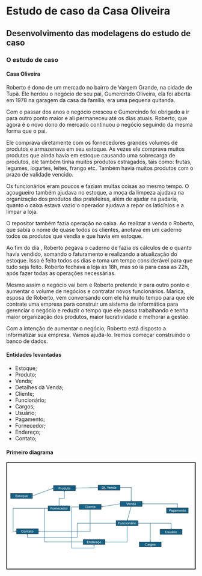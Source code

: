 # Estudo de caso da Casa Oliveira
## Desenvolvimento das modelagens do estudo de caso
### O estudo de caso
#### Casa Oliveira

 Roberto é dono de um mercado no bairro de Vargem Grande, na cidade de Tupã. Ele herdou o negócio de seu pai, Gumercindo Oliveira, ela foi aberta em 1978 na garagem da casa da família, era uma pequena quitanda. 
 
 Com o passar dos anos o negócio cresceu e Gumercindo foi obrigado a ir para outro ponto maior e ali permaneceu até os dias atuais. Roberto, que agora é o novo dono do mercado continuou o negócio seguindo da mesma forma que o pai.
 
  Ele comprava diretamente com os fornecedores grandes volumes de produtos e armazenava em seu estoque. As vezes ele comprava muitos produtos que ainda havia em estoque causando uma sobrecarga de produtos, ele também tinha muitos produtos estragados, tais como: frutas, legumes, iogurtes, leites, frango etc. Também havia muitos produtos com o prazo de validade vencido. 
  
  Os funcionários eram poucos e faziam muitas coisas ao mesmo tempo. O açougueiro também ajudava no estoque, a moça da limpeza ajudava na organização dos produtos das prateleiras, além de ajudar na padaria, quanto o caixa estava vazio o operador ajudava a repor os laticínios e a limpar a loja. 
  
  O repositor também fazia operação no caixa. Ao realizar a venda o Roberto, que sabia o nome de quase todos os clientes, anotava em um caderno todos os produtos que vendia e que havia em estoque. 
  
  Ao fim do dia , Roberto pegava o caderno de fazia os cálculos de o quanto havia vendido, somando o faturamento e realizando a atualização do estoque. Isso é feito todos os dias e toma um tempo considerável para que tudo seja feito. Roberto fechava a loja as 18h, mas só ia para casa as 22h, após fazer todas as operações necessárias. 
  
  Mesmo assim o negócio vai bem e Roberto pretende ir para outro ponto e aumentar o volume de negócios e contratar novos funcionários. Marica, esposa de Roberto, vem conversando com ele há muito tempo para que ele contrate uma empresa para construir um sistema de informática para gerenciar o negócio e reduzir o tempo que ele passa trabalhando e tenha maior organização dos produtos, maior lucratividade e melhorar a gestão. 
  
  Com a intenção de aumentar o negócio, Roberto está disposto a informatizar sua empresa. Vamos ajudá-lo. Iremos começar construindo o banco de dados.

#### Entidades levantadas
- Estoque;
- Produto;
- Venda;
- Detalhes da Venda;
- Cliente;
- Funcionário;
- Cargos;
- Usuário;
- Pagamento;
- Fornecedor;
- Endereço;
- Contato;

#### Primeiro diagrama

!["Diagrama casa oliveira"](diagrama.png)